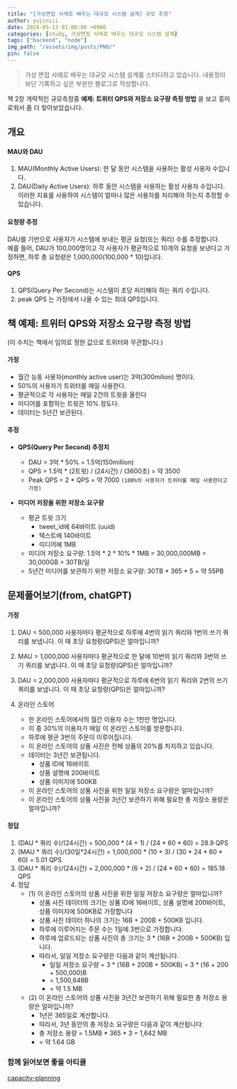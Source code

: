 ```yaml
---
title: "[가상면접 사례로 배우는 대규모 시스템 설계] 규모 추정"
author: yujiniii
date: 2024-05-13 01:00:00 +0900
categories: [study, 가상면접 사례로 배우는 대규모 시스템 설계]
tags: ["backend", "node"]
img_path: "/assets/img/posts/PN0/"
pin: false
---
```

> 가상 면접 사례로 배우는 대규모 시스템 설계를 스터디하고 있습니다.
> 내용정리보단 기록하고 싶은 부분만 블로그로 작성합니다. 

책 2장 개략적인 규모측정중 **예제: 트위터 QPS와 저장소 요구량 측정 방법** 을 보고 흥미로워서 좀 더 찾아보았습니다. 

## 개요

#### **MAU와 DAU**
1. MAU(Monthly Active Users): 한 달 동안 시스템을 사용하는 활성 사용자 수입니다.
2. DAU(Daily Active Users): 하루 동안 시스템을 사용하는 활성 사용자 수입니다.
이러한 지표를 사용하여 시스템이 얼마나 많은 사용자를 처리해야 하는지 추정할 수 있습니다.


#### **요청량 추정**
DAU를 기반으로 사용자가 시스템에 보내는 평균 요청(또는 쿼리) 수를 추정합니다.   
예를 들어, DAU가 100,000명이고 각 사용자가 평균적으로 10개의 요청을 보낸다고 가정하면, 하루 총 요청량은 1,000,000(100,000 * 10)입니다.

#### **QPS**
1. QPS(Query Per Second)는 시스템이 초당 처리해야 하는 쿼리 수입니다.
2. peak QPS 는 가정에서 나올 수 있는 최대 QPS입니다. 



## 책 예제: 트위터 QPS와 저장소 요구량 측정 방법
(이 수치는 책에서 임의로 정한 값으로 트위터와 무관합니다.)

#### 가정
- 월간 능동 사용자(monthly active user)는 3억(300milion) 명이다.
- 50%의 사용자가 트위터를 매일 사용한다.
- 평균적으로 각 사용자는 매일 2건의 트윗을 올린다
- 미디어를 포함하는 트윗은 10% 정도다.
- 데이터는 5년간 보관된다.


#### 추정
- **QPS(Query Per Second) 추정치**
  - DAU = 3억 * 50% = 1.5억(150million)
  - QPS = 1.5억 * (2트윗) / (24시간) / (3600초) = 약 3500
  - Peak QPS = 2 * QPS = 약 7000 `(100%의 사용자가 트위터를 매일 사용한다고 가정)`

- **미디어 저장을 위한 저장소 요구량**
  - 평균 트윗 크기
    - tweet_id에 64바이트 (uuid)
    - 텍스트에 140바이트
    - 미디어에 1MB
  - 미디어 저장소 요구량: 1.5억 * 2 * 10% * 1MB = 30,000,000MB = 30,000GB = 30TB/일
  - 5년간 미디어를 보관하기 위한 저장소 요구량: 30TB * 365 * 5 = 약 55PB


## 문제풀어보기(from, chatGPT)
#### 가정 
1. DAU = 500,000
사용자마다 평균적으로 하루에 4번의 읽기 쿼리와 1번의 쓰기 쿼리를 보냅니다.
이 때 초당 요청량(QPS)은 얼마입니까?

2. MAU = 1,000,000
사용자마다 평균적으로 한 달에 10번의 읽기 쿼리와 3번의 쓰기 쿼리를 보냅니다.
이 때 초당 요청량(QPS)은 얼마입니까?

3. DAU = 2,000,000
사용자마다 평균적으로 하루에 6번의 읽기 쿼리와 2번의 쓰기 쿼리를 보냅니다.
이 때 초당 요청량(QPS)은 얼마입니까?

4. 온라인 스토어
   - 한 온라인 스토어에서의 월간 이용자 수는 1천만 명입니다.
   - 이 중 30%의 이용자가 매일 이 온라인 스토어를 방문합니다.
   - 하루에 평균 3번의 주문이 이루어집니다.
   - 이 온라인 스토어의 상품 사진은 전체 상품의 20%를 차지하고 있습니다.
   - 데이터는 3년간 보관됩니다.
     - 상품 ID에 16바이트
     - 상품 설명에 200바이트
     - 상품 이미지에 500KB
   - 이 온라인 스토어의 상품 사진을 위한 일일 저장소 요구량은 얼마입니까? 
   - 이 온라인 스토어의 상품 사진을 3년간 보관하기 위해 필요한 총 저장소 용량은 얼마입니까?


#### 정답
1. (DAU * 쿼리 수)/(24시간) = 500,000 * (4 + 1) / (24 * 60 * 60) = 28.9 QPS
2. (MAU * 쿼리 수)/(30일*24시간) = 1,000,000 * (10 + 3) / (30 * 24 * 60 * 60) = 5.01 QPS
3. (DAU * 쿼리 수)/(24시간) = 2,000,000 * (6 + 2) / (24 * 60 * 60) = 185.18 QPS
4. 정답
   - (1) 이 온라인 스토어의 상품 사진을 위한 일일 저장소 요구량은 얼마입니까? 
     - 상품 사진 데이터의 크기는 상품 ID에 16바이트, 상품 설명에 200바이트, 상품 이미지에 500KB로 가정합니다
     - 상품 사진 데이터 하나의 크기는 16B + 200B + 500KB 입니다.
     - 하루에 이루어지는 주문 수는 1일에 3번으로 가정합니다.
     - 하루에 업로드되는 상품 사진의 총 크기는 3 * (16B + 200B + 500KB) 입니다.
     - 따라서, 일일 저장소 요구량은 다음과 같이 계산됩니다.
       - 일일 저장소 요구량 = 3 * (16B + 200B + 500KB) = 3 * (16 + 200 + 500,000)B
       - = 1,500,648B
       - = 약 1.5 MB
   - (2) 이 온라인 스토어의 상품 사진을 3년간 보관하기 위해 필요한 총 저장소 용량은 얼마입니까?
     - 1년은 365일로 계산합니다.
     - 따라서, 3년 동안의 총 저장소 요구량은 다음과 같이 계산됩니다:
      - 총 저장소 용량 = 1.5MB * 365 * 3  = 1,642 MB
      - = 약 1.64 GB




### 함께 읽어보면 좋을 아티클
[capacity-planning](https://blog.bytebytego.com/p/capacity-planning)